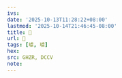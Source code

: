 ```yaml
---
ivs:
date: '2025-10-13T11:28:22+08:00'
lastmod: '2025-10-14T21:46:45-08:00'
title: 󰜭
url: 󰜭
tags: [璩, 璩]
hex: 
src: GHZR, DCCV
note:
---
```

